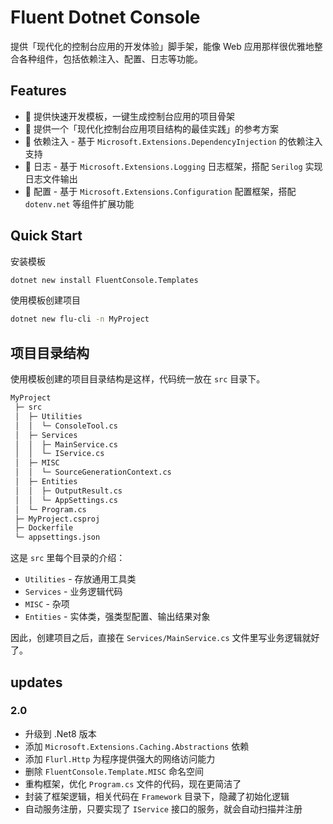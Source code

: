 # Fluent Dotnet Console

提供「现代化的控制台应用的开发体验」脚手架，能像 Web 应用那样很优雅地整合各种组件，包括依赖注入、配置、日志等功能。

## Features

- 🚀 提供快速开发模板，一键生成控制台应用的项目骨架
- 🐴 提供一个「现代化控制台应用项目结构的最佳实践」的参考方案
- 💉 依赖注入 - 基于 `Microsoft.Extensions.DependencyInjection` 的依赖注入支持
- 📄 日志 - 基于 `Microsoft.Extensions.Logging` 日志框架，搭配 `Serilog` 实现日志文件输出
- 🔧 配置 - 基于 `Microsoft.Extensions.Configuration` 配置框架，搭配 `dotenv.net` 等组件扩展功能

## Quick Start

安装模板

```bash
dotnet new install FluentConsole.Templates
```

使用模板创建项目

```bash
dotnet new flu-cli -n MyProject
```

## 项目目录结构

使用模板创建的项目目录结构是这样，代码统一放在 `src` 目录下。

```sql
MyProject
 ├─ src
 │  ├─ Utilities
 │  │  └─ ConsoleTool.cs
 │  ├─ Services
 │  │  ├─ MainService.cs
 │  │  └─ IService.cs
 │  ├─ MISC
 │  │  └─ SourceGenerationContext.cs
 │  ├─ Entities
 │  │  ├─ OutputResult.cs
 │  │  └─ AppSettings.cs
 │  └─ Program.cs
 ├─ MyProject.csproj
 ├─ Dockerfile
 └─ appsettings.json
```

这是 `src` 里每个目录的介绍：

- `Utilities`  - 存放通用工具类
- `Services` - 业务逻辑代码
- `MISC` - 杂项
- `Entities` - 实体类，强类型配置、输出结果对象

因此，创建项目之后，直接在 `Services/MainService.cs` 文件里写业务逻辑就好了。

## updates

### 2.0

- 升级到 .Net8 版本
- 添加 `Microsoft.Extensions.Caching.Abstractions` 依赖
- 添加 `Flurl.Http` 为程序提供强大的网络访问能力
- 删除 `FluentConsole.Template.MISC` 命名空间
- 重构框架，优化 `Program.cs` 文件的代码，现在更简洁了
- 封装了框架逻辑，相关代码在 `Framework` 目录下，隐藏了初始化逻辑
- 自动服务注册，只要实现了 `IService` 接口的服务，就会自动扫描并注册






